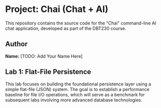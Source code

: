 # Project: Chai (Chat + AI)

This repository contains the source code for the "Chai" command-line AI chat application, developed as part of the DBT230 course.

## Author

**Name:** [TODO: Add Your Name Here]

## Lab 1: Flat-File Persistence

This lab focuses on building the foundational persistence layer using a simple flat-file (JSON) system. The goal is to establish a performance baseline for file I/O operations, which will serve as a benchmark for subsequent labs involving more advanced database technologies.
